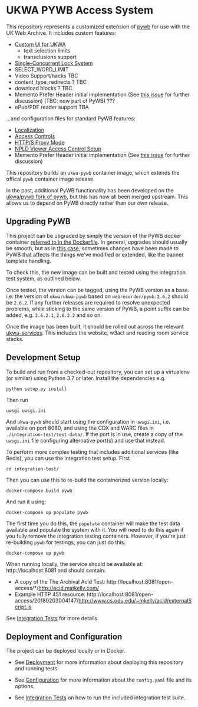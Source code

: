 UKWA PYWB Access System
=======================

This repository represents a customized extension of [pywb](https://github.com/webrecorder/pywb) for use with the UK Web Archive. It includes custom features:

- [Custom UI for UKWA](docs/ui.md)
  - text selection limits
  - transclusions support
- [Single-Concurrent Lock System](docs/locks.md)
- SELECT_WORD_LIMIT
- Video Support/hacks TBC
- content_type_redirects ? TBC
- download blocks ? TBC
- Memento Prefer Header initial implementation (See [this issue](https://github.com/mementoweb/rfc-extensions/issues/7) for further discussion) (TBC: now part of PyWB) ???
- ePub/PDF reader support TBA

...and configuration files for standard PyWB features:

- [Localization](docs/localization.md)
- [Access Controls](docs/access_controls.md)
- [HTTP/S Proxy Mode](docs/proxy.md)
- [NPLD Viewer Access Control Setup](docs/npld_access_controls.md)
- Memento Prefer Header initial implementation (See [this issue](https://github.com/mementoweb/rfc-extensions/issues/7) for further discussion)

This repository builds an `ukwa-pywb` container image, which extends the offical `pywb` container image release. 

In the past, additional PyWB functionality has been developed on the [ukwa/pywb fork of pywb](https://github.com/ukwa/pywb), but this has now all been merged upstream. This allows us to depend on PyWB directly rather than our own release.

## Upgrading PyWB

This project can be upgraded by simply the version of the PyWB docker container [referred to in the Dockerfile](https://github.com/ukwa/ukwa-pywb/blob/master/Dockerfile#L2-L3).  In general, upgrades should usually be smooth, but as in [this case](https://github.com/webrecorder/pywb/commit/f7bd84cdacdd665ff73ae8d09a202f60be2ebae9), sometimes changes have been made to PyWB that affects the things we've modified or extended, like the banner template handling.

To check this, the new image can be built and tested using the integration test system, as outlined below.

Once tested, the version can be tagged, using the PyWB version as a base. i.e. the version of `ukwa/ukwa-pywb` based on `webrecorder/pywb:2.6.2` should be `2.6.2`. If any further releases are required to resolve unexpected problems, while sticking to the same version of PyWB, a point suffix can be added, e.g. `2.6.2.1`, `2.6.2.2` and so on.

Once the image has been built, it should be rolled out across the relevant [ukwa-services](https://github.com/ukwa/ukwa-services). This includes the website, w3act and reading room service stacks.

## Development Setup

To build and run from a checked-out repository, you can set up a virtualenv (or similar) using Python 3.7 or later. Install the dependencies e.g.

    python setup.py install

Then run 

    uwsgi uwsgi.ini

And `ukwa-pywb` should start using the configuration in `uwsgi.ini`, i.e. available on port 8080, and using the CDX and WARC files in `./integration-test/test-data/`. If the port is in use, create a copy of the `uwsgi.ini` file configuring alternative port(s) and use that instead.

To perform more complex testing that includes additional services (like Redis), you can use the integration test setup.  First

    cd integration-test/

Then you can use this to re-build the containerized version locally:

    docker-compose build pywb

And run it using:  

    docker-compose up populate pywb

The first time you do this, the `populate` container will make the test data available and populate the system with it. You will need to do this again if you fully remove the integration testing containers.  However, if you're just re-building `pywb` for testings, you can just do this:

    docker-compose up pywb

When running locally, the service should be available at: http://localhost:8081 and should contain:

* A copy of the The Archival Acid Test: http://localhost:8081/open-access/*/http://acid.matkelly.com/
* Example HTTP 451 resource: http://localhost:8081/open-access/20180203004147/http://www.cs.odu.edu/~mkelly/acid/externalScript.js

See [Integration Tests](integration-test/README.md) for more details.


## Deployment and Configuration

The project can be deployed locally or in Docker.

- See [Deployment](docs/deployment.md) for more information about deploying this repository and running tests.

- See [Configuration](docs/configuration.md) for more information about the `config.yaml` file and its options.

- See [Integration Tests](integration-test/README.md) on how to run the included integration test suite.
